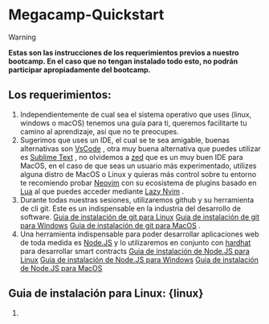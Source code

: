 # Megacamp-Quickstart

> [!WARNING] 
> **Estas son las instrucciones de los requerimientos previos a nuestro bootcamp. En el caso que no tengan instalado todo esto, no podrán participar apropiadamente del bootcamp.**

## Los requerimientos:

1. Independientemente de cual sea el sistema operativo que uses (linux, windows o macOS) tenemos una guía para ti, queremos facilitarte tu camino al aprendizaje, así que no te preocupes.
2. Sugerimos que uses un IDE, el cual se te sea amigable, buenas alternativas son [VsCode](https://code.visualstudio.com/Download) , otra muy buena alternativa que puedes utilizar es [Sublime Text](https://www.sublimetext.com/) , no olvidemos a [zed](https://zed.dev/) que es un muy buen IDE para MacOS, en el caso de que seas un usuario más experimentado, utilizes alguna distro de MacOS o Linux y quieras más control sobre tu entorno te recomiendo probar [Neovim](https://neovim.io/) con su ecosistema de plugins basado en [Lua](https://lua.org/) al que puedes acceder mediante [Lazy Nvim](https://github.com/folke/lazy.nvim) .
3. Durante todas nuestras sesiones, utilizaremos github y su herramienta de cli git. Este es un indispensable en la industria del desarrollo de software. [Guia de instalación de git para Linux]({linux}) [Guia de instalación de git para Windows]({windows}) [Guia de instalación de git para MacOS]({macos}) .
4. Una herramienta indispensable para poder desarrollar aplicaciones web de toda medida es [Node.JS](https://nodejs.org/en) y lo utilizaremos en conjunto con [hardhat](https://hardhat.org/hardhat-runner/docs/getting-started) para desarrollar smart contracts [Guia de instalación de Node.JS para Linux]({linux}) [Guia de instalación de Node.JS para Windows]({windows}) [Guia de instalación de Node.JS para MacOS]({macos})

## Guia de instalación para Linux: {linux}

1.
